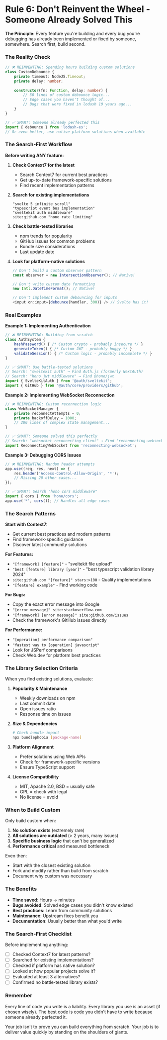 # Rule 6: Don't Reinvent the Wheel - Someone Already Solved This

**The Principle**: Every feature you're building and every bug you're debugging has already been implemented or fixed by someone, somewhere. Search first, build second.

### The Reality Check

```typescript
// ❌ REINVENTING: Spending hours building custom solutions
class CustomDebounce {
    private timeout: NodeJS.Timeout;
    private delay: number;
    
    constructor(fn: Function, delay: number) {
        // 50 lines of custom debounce logic...
        // Edge cases you haven't thought of...
        // Bugs that were fixed in lodash 10 years ago...
    }
}

// ✅ SMART: Someone already perfected this
import { debounce } from 'lodash-es';
// Or even better, use native platform solutions when available
```

### The Search-First Workflow

**Before writing ANY feature:**

1. **Check Context7 for the latest**
   - Search Context7 for current best practices
   - Get up-to-date framework-specific solutions
   - Find recent implementation patterns
   
2. **Search for existing implementations**
   ```
   "svelte 5 infinite scroll"
   "typescript event bus implementation"
   "sveltekit auth middleware"
   site:github.com "hono rate limiting"
   ```

3. **Check battle-tested libraries**
   - npm trends for popularity
   - GitHub issues for common problems
   - Bundle size considerations
   - Last update date

4. **Look for platform-native solutions**
   ```typescript
   // Don't build a custom observer pattern
   const observer = new IntersectionObserver(); // Native!
   
   // Don't write custom date formatting
   new Intl.DateTimeFormat(); // Native!
   
   // Don't implement custom debouncing for inputs
   <input on:input={debounce(handler, 300)} /> // Svelte has it!
   ```

### Real Examples

**Example 1: Implementing Authentication**
```typescript
// ❌ REINVENTING: Building from scratch
class AuthSystem {
    hashPassword() { /* Custom crypto - probably insecure */ }
    generateToken() { /* Custom JWT - probably buggy */ }
    validateSession() { /* Custom logic - probably incomplete */ }
}

// ✅ SMART: Use battle-tested solutions
// Search: "sveltekit auth" → Find Auth.js (formerly NextAuth)
// Search: "hono jwt middleware" → Find @hono/jwt
import { SvelteKitAuth } from '@auth/sveltekit';
import { GitHub } from '@auth/core/providers/github';
```

**Example 2: Implementing WebSocket Reconnection**
```typescript
// ❌ REINVENTING: Custom reconnection logic
class WebSocketManager {
    private reconnectAttempts = 0;
    private backoffDelay = 1000;
    // 200 lines of complex state management...
}

// ✅ SMART: Someone solved this perfectly
// Search: "websocket reconnecting client" → Find 'reconnecting-websocket'
import ReconnectingWebSocket from 'reconnecting-websocket';
```

**Example 3: Debugging CORS Issues**
```typescript
// ❌ REINVENTING: Random header attempts
app.use((req, res, next) => {
    res.header('Access-Control-Allow-Origin', '*');
    // Missing 20 other cases...
});

// ✅ SMART: Search "hono cors middleware"
import { cors } from 'hono/cors';
app.use('*', cors()); // Handles all edge cases
```

### The Search Patterns

**Start with Context7:**
- Get current best practices and modern patterns
- Find framework-specific guidance
- Discover latest community solutions

**For Features:**
- `"[framework] [feature]"` - "sveltekit file upload"
- `"best [feature] library [year]"` - "best typescript validation library 2024"
- `site:github.com "[feature]" stars:>100` - Quality implementations
- `"[feature] example"` - Find working code

**For Bugs:**
- Copy the exact error message into Google
- `"[error message]" site:stackoverflow.com`
- `"[framework] [error message]" site:github.com/issues`
- Check the framework's GitHub issues directly

**For Performance:**
- `"[operation] performance comparison"`
- `"fastest way to [operation] javascript"`
- Look for JSPerf comparisons
- Check Web.dev for platform best practices

### The Library Selection Criteria

When you find existing solutions, evaluate:

1. **Popularity & Maintenance**
   - Weekly downloads on npm
   - Last commit date
   - Open issues ratio
   - Response time on issues

2. **Size & Dependencies**
   ```bash
   # Check bundle impact
   npx bundlephobia [package-name]
   ```

3. **Platform Alignment**
   - Prefer solutions using Web APIs
   - Check for framework-specific versions
   - Ensure TypeScript support

4. **License Compatibility**
   - MIT, Apache 2.0, BSD = usually safe
   - GPL = check with legal
   - No license = avoid

### When to Build Custom

Only build custom when:
1. **No solution exists** (extremely rare)
2. **All solutions are outdated** (> 2 years, many issues)
3. **Specific business logic** that can't be generalized
4. **Performance critical** and measured bottleneck

Even then:
- Start with the closest existing solution
- Fork and modify rather than build from scratch
- Document why custom was necessary

### The Benefits

- **Time saved**: Hours → minutes
- **Bugs avoided**: Solved edge cases you didn't know existed
- **Best practices**: Learn from community solutions
- **Maintenance**: Upstream fixes benefit you
- **Documentation**: Usually better than what you'd write

### The Search-First Checklist

Before implementing anything:
- [ ] Checked Context7 for latest patterns?
- [ ] Searched for existing implementations?
- [ ] Checked if platform has native solution?
- [ ] Looked at how popular projects solve it?
- [ ] Evaluated at least 3 alternatives?
- [ ] Confirmed no battle-tested library exists?

### Remember

Every line of code you write is a liability. Every library you use is an asset (if chosen wisely). The best code is code you didn't have to write because someone already perfected it.

Your job isn't to prove you can build everything from scratch. Your job is to deliver value quickly by standing on the shoulders of giants.